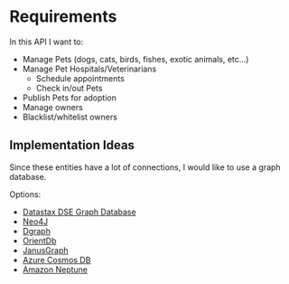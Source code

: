 # Requirements

In this API I want to:

- Manage Pets (dogs, cats, birds, fishes, exotic animals, etc...)
- Manage Pet Hospitals/Veterinarians
  - Schedule appointments
  - Check in/out Pets
- Publish Pets for adoption
- Manage owners
- Blacklist/whitelist owners

## Implementation Ideas

Since these entities have a lot of connections, I would like to use a graph database.

Options:

- [Datastax DSE Graph Database](https://www.datastax.com/products/datastax-graph)
- [Neo4J](https://neo4j.com/)
- [Dgraph](https://dgraph.io/)
- [OrientDb](https://orientdb.com/)
- [JanusGraph](https://janusgraph.org/)
- [Azure Cosmos DB](https://docs.microsoft.com/en-us/azure/cosmos-db/introduction)
- [Amazon Neptune](https://aws.amazon.com/neptune/)
